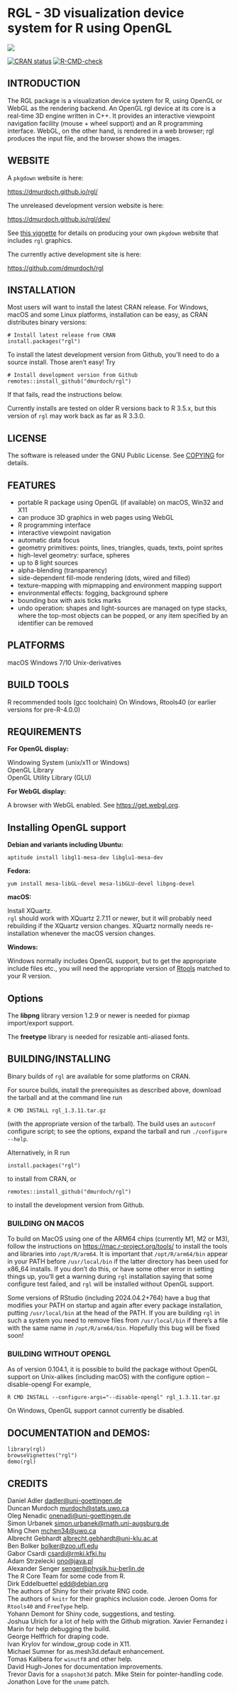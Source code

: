 
<!-- README.md is generated from README.Rmd. Please edit that file -->

# RGL - 3D visualization device system for R using OpenGL

![](man/figures/READMEpolyhedra-1-rgl.png)<!-- -->

<!-- badges: start -->

[![CRAN
status](https://www.r-pkg.org/badges/version/rgl)](https://CRAN.R-project.org/package=rgl)
[![R-CMD-check](https://github.com/dmurdoch/rgl/actions/workflows/R-CMD-check.yaml/badge.svg)](https://github.com/dmurdoch/rgl/actions/workflows/R-CMD-check.yaml)
<!-- badges: end -->

## INTRODUCTION

The RGL package is a visualization device system for R, using OpenGL or
WebGL as the rendering backend. An OpenGL rgl device at its core is a
real-time 3D engine written in C++. It provides an interactive viewpoint
navigation facility (mouse + wheel support) and an R programming
interface. WebGL, on the other hand, is rendered in a web browser; rgl
produces the input file, and the browser shows the images.

## WEBSITE

A `pkgdown` website is here:

<https://dmurdoch.github.io/rgl/>

The unreleased development version website is here:

<https://dmurdoch.github.io/rgl/dev/>

See [this
vignette](https://dmurdoch.github.io/rgl/dev/articles/pkgdown.html) for
details on producing your own `pkgdown` website that includes `rgl`
graphics.

The currently active development site is here:

<https://github.com/dmurdoch/rgl>

## INSTALLATION

Most users will want to install the latest CRAN release. For Windows,
macOS and some Linux platforms, installation can be easy, as CRAN
distributes binary versions:

    # Install latest release from CRAN
    install.packages("rgl")

To install the latest development version from Github, you’ll need to do
a source install. Those aren’t easy! Try

    # Install development version from Github
    remotes::install_github("dmurdoch/rgl")

If that fails, read the instructions below.

Currently installs are tested on older R versions back to R 3.5.x, but
this version of `rgl` may work back as far as R 3.3.0.

## LICENSE

The software is released under the GNU Public License. See
[COPYING](./COPYING) for details.

## FEATURES

- portable R package using OpenGL (if available) on macOS, Win32 and X11
- can produce 3D graphics in web pages using WebGL
- R programming interface
- interactive viewpoint navigation
- automatic data focus
- geometry primitives: points, lines, triangles, quads, texts, point
  sprites
- high-level geometry: surface, spheres
- up to 8 light sources
- alpha-blending (transparency)
- side-dependent fill-mode rendering (dots, wired and filled)
- texture-mapping with mipmapping and environment mapping support
- environmental effects: fogging, background sphere
- bounding box with axis ticks marks
- undo operation: shapes and light-sources are managed on type stacks,
  where the top-most objects can be popped, or any item specified by an
  identifier can be removed

## PLATFORMS

macOS Windows 7/10 Unix-derivatives

## BUILD TOOLS

R recommended tools (gcc toolchain) On Windows, Rtools40 (or earlier
versions for pre-R-4.0.0)

## REQUIREMENTS

**For OpenGL display:**

Windowing System (unix/x11 or Windows)  
OpenGL Library  
OpenGL Utility Library (GLU)

**For WebGL display:**

A browser with WebGL enabled. See <https://get.webgl.org>.

## Installing OpenGL support

**Debian and variants including Ubuntu:**

    aptitude install libgl1-mesa-dev libglu1-mesa-dev

**Fedora:**

    yum install mesa-libGL-devel mesa-libGLU-devel libpng-devel

**macOS:**

Install XQuartz.  
`rgl` should work with XQuartz 2.7.11 or newer, but it will probably
need rebuilding if the XQuartz version changes. XQuartz normally needs
re-installation whenever the macOS version changes.

**Windows:**

Windows normally includes OpenGL support, but to get the appropriate
include files etc., you will need the appropriate version of
[Rtools](https://cran.r-project.org/bin/windows/Rtools/) matched to your
R version.

## Options

The **libpng** library version 1.2.9 or newer is needed for pixmap
import/export support.

The **freetype** library is needed for resizable anti-aliased fonts.

## BUILDING/INSTALLING

Binary builds of `rgl` are available for some platforms on CRAN.

For source builds, install the prerequisites as described above,
download the tarball and at the command line run

    R CMD INSTALL rgl_1.3.11.tar.gz

(with the appropriate version of the tarball). The build uses an
`autoconf` configure script; to see the options, expand the tarball and
run `./configure --help`.

Alternatively, in R run

    install.packages("rgl")

to install from CRAN, or

    remotes::install_github("dmurdoch/rgl")

to install the development version from Github.

### BUILDING ON MACOS

To build on MacOS using one of the ARM64 chips (currently M1, M2 or M3),
follow the instructions on <https://mac.r-project.org/tools/> to install
the tools and libraries into `/opt/R/arm64`. It is important that
`/opt/R/arm64/bin` appear in your PATH before `/usr/local/bin` if the
latter directory has been used for x86_64 installs. If you don’t do
this, or have some other error in setting things up, you’ll get a
warning during `rgl` installation saying that some configure test
failed, and `rgl` will be installed without OpenGL support.

Some versions of RStudio (including 2024.04.2+764) have a bug that
modifies your PATH on startup and again after every package
installation, putting `/usr/local/bin` at the head of the PATH. If you
are building `rgl` in such a system you need to remove files from
`/usr/local/bin` if there’s a file with the same name in
`/opt/R/arm64/bin`. Hopefully this bug will be fixed soon!

### BUILDING WITHOUT OPENGL

As of version 0.104.1, it is possible to build the package without
OpenGL support on Unix-alikes (including macOS) with the configure
option –disable-opengl For example,

    R CMD INSTALL --configure-args="--disable-opengl" rgl_1.3.11.tar.gz 

On Windows, OpenGL support cannot currently be disabled.

## DOCUMENTATION and DEMOS:

    library(rgl)
    browseVignettes("rgl")
    demo(rgl)

## CREDITS

Daniel Adler <dadler@uni-goettingen.de>  
Duncan Murdoch <murdoch@stats.uwo.ca>  
Oleg Nenadic <onenadi@uni-goettingen.de>  
Simon Urbanek <simon.urbanek@math.uni-augsburg.de>  
Ming Chen <mchen34@uwo.ca>  
Albrecht Gebhardt <albrecht.gebhardt@uni-klu.ac.at>  
Ben Bolker <bolker@zoo.ufl.edu>  
Gabor Csardi <csardi@rmki.kfki.hu>  
Adam Strzelecki <ono@java.pl>  
Alexander Senger <senger@physik.hu-berlin.de>  
The R Core Team for some code from R.  
Dirk Eddelbuettel <edd@debian.org>  
The authors of Shiny for their private RNG code.  
The authors of `knitr` for their graphics inclusion code. Jeroen Ooms
for `Rtools40` and `FreeType` help.  
Yohann Demont for Shiny code, suggestions, and testing.  
Joshua Ulrich for a lot of help with the Github migration. Xavier
Fernandez i Marin for help debugging the build.  
George Helffrich for draping code.  
Ivan Krylov for window_group code in X11.  
Michael Sumner for as.mesh3d.default enhancement.  
Tomas Kalibera for `winutf8` and other help.  
David Hugh-Jones for documentation improvements.  
Trevor Davis for a `snapshot3d` patch. Mike Stein for pointer-handling
code. Jonathon Love for the `uname` patch.
